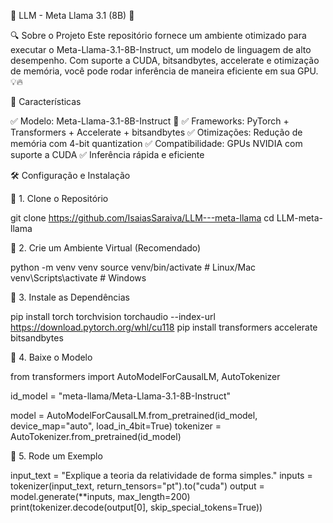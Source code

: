 🦙 LLM - Meta Llama 3.1 (8B) 🚀



🔍 Sobre o Projeto
Este repositório fornece um ambiente otimizado para executar o Meta-Llama-3.1-8B-Instruct, um modelo de linguagem de alto desempenho. Com suporte a CUDA, bitsandbytes, accelerate e otimização de memória, você pode rodar inferência de maneira eficiente em sua GPU. 💡🔥

🚀 Características

✅ Modelo: Meta-Llama-3.1-8B-Instruct 🦙
✅ Frameworks: PyTorch + Transformers + Accelerate + bitsandbytes
✅ Otimizações: Redução de memória com 4-bit quantization
✅ Compatibilidade: GPUs NVIDIA com suporte a CUDA
✅ Inferência rápida e eficiente

🛠️ Configuração e Instalação

🔹 1. Clone o Repositório

 git clone https://github.com/IsaiasSaraiva/LLM---meta-llama
 cd LLM-meta-llama

🔹 2. Crie um Ambiente Virtual (Recomendado)

python -m venv venv
source venv/bin/activate  # Linux/Mac
venv\Scripts\activate  # Windows

🔹 3. Instale as Dependências

pip install torch torchvision torchaudio --index-url https://download.pytorch.org/whl/cu118
pip install transformers accelerate bitsandbytes

🔹 4. Baixe o Modelo

from transformers import AutoModelForCausalLM, AutoTokenizer

id_model = "meta-llama/Meta-Llama-3.1-8B-Instruct"

model = AutoModelForCausalLM.from_pretrained(id_model, device_map="auto", load_in_4bit=True)
tokenizer = AutoTokenizer.from_pretrained(id_model)

🔹 5. Rode um Exemplo

input_text = "Explique a teoria da relatividade de forma simples."
inputs = tokenizer(input_text, return_tensors="pt").to("cuda")
output = model.generate(**inputs, max_length=200)
print(tokenizer.decode(output[0], skip_special_tokens=True))

